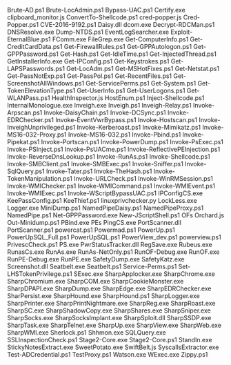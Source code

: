 Brute-AD.ps1
Brute-LocAdmin.ps1
Bypass-UAC.ps1
Certify.exe
clipboard_monitor.js
ConvertTo-Shellcode.ps1
cred-popper.js
Cred-Popper.ps1
CVE-2016-9192.ps1
Daisy.dll
dcom.exe
Decrypt-RDCMan.ps1
DNSResolve.exe
Dump-NTDS.ps1
EventLogSearcher.exe
Exploit-EternalBlue.ps1
FComm.exe
FileGrep.exe
Get-ComputerInfo.ps1
Get-CreditCardData.ps1
Get-FirewallRules.ps1
Get-GPPAutologon.ps1
Get-GPPPassword.ps1
Get-Hash.ps1
Get-IdleTime.ps1
Get-InjectedThread.ps1
GetInstallerInfo.exe
Get-IPConfig.ps1
Get-Keystrokes.ps1
Get-LAPSPasswords.ps1
Get-LocAdm.ps1
Get-MSHotFixes.ps1
Get-Netstat.ps1
Get-PassNotExp.ps1
Get-PassPol.ps1
Get-RecentFiles.ps1
Get-ScreenshotAllWindows.ps1
Get-ServicePerms.ps1
Get-System.ps1
Get-TokenElevationType.ps1
Get-UserInfo.ps1
Get-UserLogons.ps1
Get-WLANPass.ps1
HealthInspector.js
HostEnum.ps1
Inject-Shellcode.ps1
InternalMonologue.exe
Inveigh.exe
Inveigh.ps1
Inveigh-Relay.ps1
Invoke-Arpscan.ps1
Invoke-DaisyChain.ps1
Invoke-DCSync.ps1
Invoke-EDRChecker.ps1
Invoke-EventVwrBypass.ps1
Invoke-Hostscan.ps1
Invoke-InveighUnprivileged.ps1
Invoke-Kerberoast.ps1
Invoke-Mimikatz.ps1
Invoke-MS16-032-Proxy.ps1
Invoke-MS16-032.ps1
Invoke-Pbind.ps1
Invoke-Pipekat.ps1
Invoke-Portscan.ps1
Invoke-PowerDump.ps1
Invoke-PsExec.ps1
Invoke-PSInject.ps1
Invoke-PsUACme.ps1
Invoke-ReflectivePEInjection.ps1
Invoke-ReverseDnsLookup.ps1
Invoke-RunAs.ps1
Invoke-Shellcode.ps1
Invoke-SMBClient.ps1
Invoke-SMBExec.ps1
Invoke-Sniffer.ps1
Invoke-SqlQuery.ps1
Invoke-Tater.ps1
Invoke-TheHash.ps1
Invoke-TokenManipulation.ps1
Invoke-URLCheck.ps1
Invoke-WinRMSession.ps1
Invoke-WMIChecker.ps1
Invoke-WMICommand.ps1
Invoke-WMIEvent.ps1
Invoke-WMIExec.ps1
Invoke-WScriptBypassUAC.ps1
IPConfigCS.exe
KeePassConfig.ps1
KeeThief.ps1
linuxprivchecker.py
LockLess.exe
Logger.exe
MiniDump.ps1
NamedPipeDaisy.ps1
NamedPipeProxy.ps1
NamedPipe.ps1
Net-GPPPassword.exe
New-JScriptShell.ps1
OFs
Orchard.js
Out-Minidump.ps1
PBind.exe
PEs
PingCS.exe
PortScanner.dll
PortScanner.ps1
powercat.ps1
Powermad.ps1
PowerUp.ps1
PowerUpSQL_Full.ps1
PowerUpSQL.ps1
PowerView_dev.ps1
powerview.ps1
PrivescCheck.ps1
PS.exe
PwrStatusTracker.dll
RegSave.exe
Rubeus.exe
RunasCs.exe
RunAs.exe
RunAs-NetOnly.ps1
RunOF-Debug.exe
RunOF.exe
RunPE-Debug.exe
RunPE.exe
SafetyDump.exe
SafetyKatz.exe
Screenshot.dll
Seatbelt.exe
Seatbelt.ps1
Service-Perms.ps1
Set-LHSTokenPrivilege.ps1
SExec.exe
SharpApplocker.exe
SharpChrome.exe
SharpChromium.exe
SharpCOM.exe
SharpCookieMonster.exe
SharpDPAPI.exe
SharpDump.exe
SharpEdge.exe
SharpEDRChecker.exe
SharPersist.exe
SharpHound.exe
SharpHound.ps1
SharpLogger.exe
SharpPrinter.exe
SharpPrintNightmare.exe
SharpReg.exe
SharpRoast.exe
SharpSC.exe
SharpShadowCopy.exe
SharpShares.exe
SharpSniper.exe
SharpSocks.exe
SharpSocksImplant.exe
SharpSploit.dll
SharpSSDP.exe
SharpTask.exe
SharpTelnet.exe
SharpUp.exe
SharpView.exe
SharpWeb.exe
SharpWMI.exe
Sherlock.ps1
Shhmon.exe
SQLQuery.exe
SSLInspectionCheck.ps1
Stage2-Core.exe
Stage2-Core.ps1
StandIn.exe
StickyNotesExtract.exe
SweetPotato.exe
SwiftBelt.js
SyscallsExtractor.exe
Test-ADCredential.ps1
TestProxy.ps1
Watson.exe
WExec.exe
Zippy.ps1